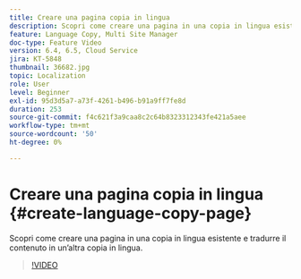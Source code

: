 ```yaml
---
title: Creare una pagina copia in lingua
description: Scopri come creare una pagina in una copia in lingua esistente e tradurre il contenuto in un’altra copia in lingua.
feature: Language Copy, Multi Site Manager
doc-type: Feature Video
version: 6.4, 6.5, Cloud Service
jira: KT-5848
thumbnail: 36682.jpg
topic: Localization
role: User
level: Beginner
exl-id: 95d3d5a7-a73f-4261-b496-b91a9ff7fe8d
duration: 253
source-git-commit: f4c621f3a9caa8c2c64b8323312343fe421a5aee
workflow-type: tm+mt
source-wordcount: '50'
ht-degree: 0%

---
```


# Creare una pagina copia in lingua {#create-language-copy-page}

Scopri come creare una pagina in una copia in lingua esistente e tradurre il contenuto in un’altra copia in lingua.

>[!VIDEO](https://video.tv.adobe.com/v/36682?quality=12&learn=on)
